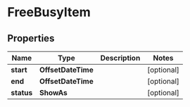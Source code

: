 

# FreeBusyItem


## Properties

| Name | Type | Description | Notes |
|------------ | ------------- | ------------- | -------------|
|**start** | **OffsetDateTime** |  |  [optional] |
|**end** | **OffsetDateTime** |  |  [optional] |
|**status** | **ShowAs** |  |  [optional] |



